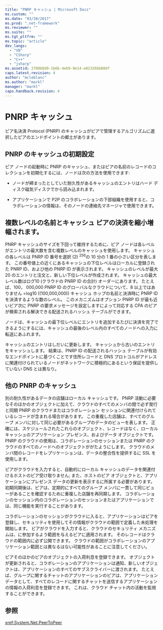 ```yaml
---
title: "PNRP キャッシュ | Microsoft Docs"
ms.custom: ""
ms.date: "03/30/2017"
ms.prod: ".net-framework"
ms.reviewer: ""
ms.suite: ""
ms.tgt_pltfrm: ""
ms.topic: "article"
dev_langs: 
  - "VB"
  - "CSharp"
  - "C++"
  - "jsharp"
ms.assetid: 270068d9-1b6b-4eb9-9e14-e02326bb88df
caps.latest.revision: 4
author: "mcleblanc"
ms.author: "markl"
manager: "markl"
caps.handback.revision: 4
---
```

# PNRP キャッシュ
ピア名決済 Protocol \(PNRP\) のキャッシュがピアで管理するアルゴリズムに選択したピアのエンドポイントの郷土があります。  
  
## PNRP のキャッシュの初期設定  
 ピア ノードの起動時に PNRP のキャッシュ、またはピアの名前のレコードのコレクションを初期化するには、ノードは次の方法を使用できます:  
  
-   ノードが締まったとしていた耐久性があるキャッシュのエントリはハード ディスク磁気ディスクでから読み込まれます。  
  
-   アプリケーションで P2P のコラボレーションの下部組織を使用すると、コラボレーションの情報は、そのノードの連絡先マネージャで使用できます。  
  
## 複数レベルの名前とキャッシュ ピアの決済を縮小増幅されます。  
 PNRP キャッシュのサイズを下回って維持するために、ピア ノードは各レベルがエントリの最大数を含む複数レベルのキャッシュを使用します。  キャッシュの各レベルは PNRP ID 番号を選択 \(2\) <sup>256</sup>の 10 分の 1 番の小さい区分を表します。  この番号値上の近くにあるキャッシュの下位レベルはローカルに登録された PNRP ID、および他の PNRP ID が表示されます。  キャッシュのレベルが最大 20 のエントリと注文と、新しい下位レベルが作成されます。  キャッシュの最大レベル数はログ10 \(クラウドの PNRP ID の合計\) オーダーにあります。  たとえば、100， 000,000 PNRP ID のグローバルなクラウドについて、8 以上ではありません \=log10 \(\(100,000,000\)\) キャッシュ ホップの名前と決済時に PNRP ID を決済するような数のレベル。  このメカニズムはオプション PNRP ID が最も近いピア次に PNRP の要求メッセージを設定しますによって対応する CPA のピアが検索される解決できる配送されるハッシュ テーブルができます。  
  
 ノードは、キャッシュの最下位レベルにエントリを追加するたびに決済を完了できるようにするには、キャッシュの最後のレベル内のすべてのノードへの入力に転送にあふれます。  
  
 キャッシュのエントリはしだいに更新します。  キャッシュから古いのエントリをキャッシュします。  結果は、PNRP ID の配送されるハッシュ テーブルが有効なエンドポイントに基づくことです住所レコードと DNS プロトコルがアドレスに関連付けられているノードがネットワークに積極的にあるという保証を提供していない DNS とは異なり。  
  
## 他の PNRP のキャッシュ  
 別の耐久性があるデータの店舗はローカル キャッシュです。  PNRP 活動に必要なそのほかのオブジェクトに加えて、クラウドのすべてのメンバの間で必ず発行と同期 PNRP のクラウドまたはコラボレーション セッションに関連付けられているレコードが含まれる場合があります。  この重複した店舗は、すべてのグループ メンバに対して同じ必要があるグループのデータのビューを表します。  正確には、スケジュールされたこれらのオブジェクト、レコードはなく、ローカル キャッシュのアプリケーション プレゼンス、およびデータ オブジェクトです。  PNRP のクラウドの使用は、コラボレーションのセッションまたは PNRP のクラウドのすべてのノードへのオブジェクトががたようにします。  クラウドのメンバ間のレコードをレプリケーションは、データの整合性を提供するに SSL を使用します。  
  
 ピアがクラウドを入力すると、自動的にローカル キャッシュのデータを関連付けるホストのピア受け取りません; また、ホストのピア オブジェクトと、アプリケーションにプレゼンス データの更新を表示するに所属する必要があります。  初期同期後は、ピアは、定期的にすべてのグループ メンバに一貫して同じビューがあることを確認するために重複した店舗を再同期します。  コラボレーションのセッション内のコラボレーションのセッションまたはアプリケーションでは、同じ機能を実行することがあります。  
  
 コラボレーションのセッションがクラウドに入ると、アプリケーションはピアを登録し、セキュリティを使用してその情報がクラウドの範囲で定義した未処理を開始します。  ピアがクラウドを入力すると、クラウドのセキュリティ メカニズムは、に参加するよう範囲を与えるピアに適用されます。  そのレコードはクラウドの範囲内に必ず公開できます。  クラウドの範囲がコラボレーションのアプリケーション範囲とは異なるはない可能性があることに注意してください。  
  
 ピアそのほかのピアのオブジェクトの入荷利息を登録できます。  オブジェクトが更新されると、コラボレーションのアプリケーションは通知、新しいオブジェクトは、アプリケーションのすべてのサブスクライバーに渡されます。  たとえば、グループに関するチャットのアプリケーションのピアは、アプリケーション データとして、すべてのレコードに関するチャットを送信するアプリケーションの情報の入荷利息を登録できます。  これは、クラウド チャット内の活動を監視することができます。  
  
## 参照  
 <xref:System.Net.PeerToPeer>